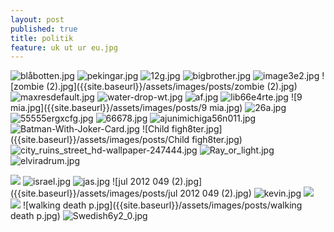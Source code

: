 ```yaml
---
layout: post
published: true
title: politik
feature: uk ut ur eu.jpg
---
```

![blåbotten.jpg]({{site.baseurl}}/assets/images/posts/blåbotten.jpg)
![pekingar.jpg]({{site.baseurl}}/assets/images/posts/pekingar.jpg)
![12g.jpg]({{site.baseurl}}/assets/images/posts/12g.jpg)
![bigbrother.jpg]({{site.baseurl}}/assets/images/posts/bigbrother.jpg)
![image3e2.jpg]({{site.baseurl}}/assets/images/posts/image3e2.jpg)
![zombie (2).jpg]({{site.baseurl}}/assets/images/posts/zombie (2).jpg)
![maxresdefault.jpg]({{site.baseurl}}/assets/images/posts/maxresdefault.jpg)
![water-drop-wt.jpg]({{site.baseurl}}/assets/images/posts/water-drop-wt.jpg)
![af.jpg]({{site.baseurl}}/assets/images/posts/af.jpg)
![lib66e4rte.jpg]({{site.baseurl}}/assets/images/posts/lib66e4rte.jpg)
![9 mia.jpg]({{site.baseurl}}/assets/images/posts/9 mia.jpg)
![26a.jpg]({{site.baseurl}}/assets/images/posts/26a.jpg)
![55555ergxcfg.jpg]({{site.baseurl}}/assets/images/posts/55555ergxcfg.jpg)
![66678.jpg]({{site.baseurl}}/assets/images/posts/66678.jpg)
![ajunimichiga56n011.jpg]({{site.baseurl}}/assets/images/posts/ajunimichiga56n011.jpg)
![Batman-With-Joker-Card.jpg]({{site.baseurl}}/assets/images/posts/Batman-With-Joker-Card.jpg)
![Child figh8ter.jpg]({{site.baseurl}}/assets/images/posts/Child figh8ter.jpg)
![city_ruins_street_hd-wallpaper-247444.jpg]({{site.baseurl}}/assets/images/posts/city_ruins_street_hd-wallpaper-247444.jpg)
![Ray_or_light.jpg]({{site.baseurl}}/assets/images/posts/Ray_or_light.jpg)
![elviradrum.jpg]({{site.baseurl}}/assets/images/posts/elviradrum.jpg)

![]({{site.baseurl}}/assets/images/posts/Fotolia_40899204_5te5tfweSubscription_L.jpg)
![israel.jpg]({{site.baseurl}}/assets/images/posts/israel.jpg)
![jas.jpg]({{site.baseurl}}/assets/images/posts/jas.jpg)
![jul 2012 049 (2).jpg]({{site.baseurl}}/assets/images/posts/jul 2012 049 (2).jpg)
![kevin.jpg]({{site.baseurl}}/assets/images/posts/kevin.jpg)
![]({{site.baseurl}}/assets/images/posts/soldier%20red.jpg)
![]({{site.baseurl}}/assets/images/posts/uk%20ut%20ur%20eu.jpg)
![walking death p.jpg]({{site.baseurl}}/assets/images/posts/walking death p.jpg)
![Swedish6y2_0.jpg]({{site.baseurl}}/assets/images/posts/Swedish6y2_0.jpg)
